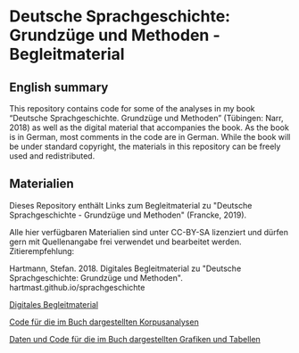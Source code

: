 # Deutsche Sprachgeschichte: Grundzüge und Methoden - Begleitmaterial

## English summary
This repository contains code for some of the analyses in my book “Deutsche Sprachgeschichte. Grundzüge und Methoden” (Tübingen: Narr, 2018) as well as the digital material that accompanies the book. As the book is in German, most comments in the code are in German. While the book will be under standard copyright, the materials in this repository can be freely used and redistributed.

## Materialien
Dieses Repository enthält Links zum Begleitmaterial zu "Deutsche Sprachgeschichte - Grundzüge und Methoden" (Francke, 2019).

Alle hier verfügbaren Materialien sind unter CC-BY-SA lizenziert und dürfen gern mit Quellenangabe frei verwendet und bearbeitet werden. Zitierempfehlung:

Hartmann, Stefan. 2018. Digitales Begleitmaterial zu "Deutsche Sprachgeschichte: Grundzüge und Methoden". hartmast.github.io/sprachgeschichte


<a href="https://hartmast.github.io/sprachgeschichte/begleitmaterial/">Digitales Begleitmaterial</a>

<a href="https://github.com/hartmast/sprachgeschichte/tree/master/korpusanalysen">Code für die im Buch dargestellten Korpusanalysen</a>

<a href="https://github.com/hartmast/sprachgeschichte/tree/master/grafiken-tabellen">Daten und Code für die im Buch dargestellten Grafiken und Tabellen</a>
